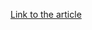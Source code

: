 [Link to the article](https://cybersecuritynews.com/new-supply-chain-attack-targets-legitimate-npm-package/)
